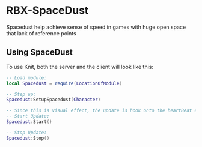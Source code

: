 # RBX-SpaceDust
Spacedust help achieve sense of speed in games with huge open space that lack of reference points

## Using SpaceDust

To use Knit, both the server and the client will look like this:

```lua
-- Load module:
local Spacedust = require(LocationOfModule)

-- Step up:
Spacedust:SetupSpacedust(Character)

-- Since this is visual effect, the update is hook onto the heartBeat event, leaving Renderstep to more important stuffs.
-- Start Update:
Spacedust:Start()

-- Stop Update:
Spacedust:Stop()
```

